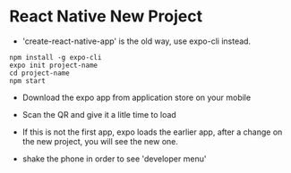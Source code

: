 # React Native New Project

- 'create-react-native-app' is the old way, use expo-cli instead.

```shell
npm install -g expo-cli
expo init project-name
cd project-name
npm start
```

- Download the expo app from application store on your mobile

- Scan the QR and give it a litle time to load

- If this is not the first app, expo loads the earlier app, after a change on
  the new project, you will see the new one.

- shake the phone in order to see 'developer menu'
